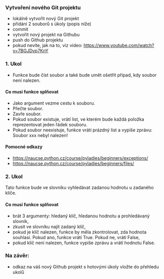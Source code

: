 ### Vytvoření nového Git projektu
- lokálně vytvořit nový Git projekt
- přidání 2 souborů s úkoly (popis níže)
- commit
- vytvořit nový projekt na Githubu
- push do Github projektu
- pokud nevíte, jak na to, viz video: https://www.youtube.com/watch?v=7BGJDvp7KnY

### 1. Ukol
- Funkce bude číst soubor a také bude umět ošetřit případ, kdy soubor není nalezen.

#### Co musí funkce splňovat
- Jako argument vezme cestu k souboru.
- Přečte soubor.
- Zavře soubor.
- Pokud soubor existuje, vrátí list, ve kterém bude každá položka reprezentovat jeden řádek souboru.
- Pokud soubor neexistuje, funkce vrátí prázdný list a vypíše zprávu: Soubor xxx nebyl nalezen!

#### Pomocné odkazy
- https://naucse.python.cz/course/pyladies/beginners/exceptions/
- https://naucse.python.cz/course/pyladies/beginners/files/

### 2. Ukol
Tato funkce bude ve slovníku vyhledávat zadanou hodnotu u zadaného klíče. 

#### Co musí funkce splňovat
- brát 3 argumenty: hledaný klíč, hledanou hodnotu a prohledávaný slovník,
- zkusit ve slovníku najít zadaný klíč,
- pokud je klíč nalezen, funkce by měla zkontrolovat, zda hodnota souhlasí. Pokud ano, funkce vrátí True. Pokud ne, vrátí False,
- pokud klíč není nalezen, funkce vypíše zprávu a vrátí hodnotu False.

### Na závěr:
- odkaz na váš nový Github projekt s hotovými úkoly vložte do přehledu ukolů

